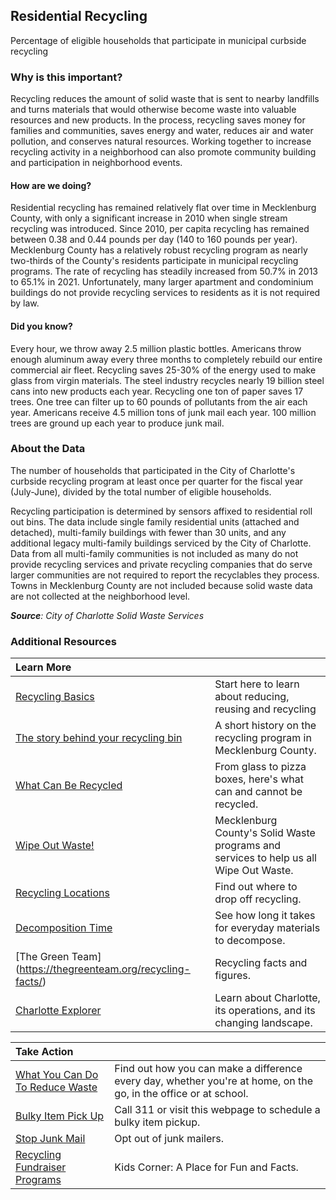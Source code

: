 ## Residential Recycling
Percentage of eligible households that participate in municipal curbside recycling

### Why is this important?
Recycling reduces the amount of solid waste that is sent to nearby landfills and turns materials that would otherwise become waste into valuable resources and new products. In the process, recycling saves money for families and communities, saves energy and water, reduces air and water pollution, and conserves natural resources. Working together to increase recycling activity in a neighborhood can also promote community building and participation in neighborhood events.

#### How are we doing?
Residential recycling has remained relatively flat over time in Mecklenburg County, with only a significant increase in 2010 when single stream recycling was introduced. Since 2010, per capita recycling has remained between 0.38 and 0.44 pounds per day (140 to 160 pounds per year). Mecklenburg County has a relatively robust recycling program as nearly two-thirds of the County's residents participate in municipal recycling programs. The rate of recycling has steadily increased from 50.7% in 2013 to 65.1% in 2021. Unfortunately, many larger apartment and condominium buildings do not provide recycling services to residents as it is not required by law.

#### Did you know?
Every hour, we throw away 2.5 million plastic bottles. Americans throw enough aluminum away every three months to completely rebuild our entire commercial air fleet. Recycling saves 25-30% of the energy used to make glass from virgin materials. The steel industry recycles nearly 19 billion steel cans into new products each year. Recycling one ton of paper saves 17 trees.  One tree can filter up to 60 pounds of pollutants from the air each year. Americans receive 4.5 million tons of junk mail each year.  100 million trees are ground up each year to produce junk mail.



### About the Data
The number of households that participated in the City of Charlotte's curbside recycling program at least once per quarter for the fiscal year (July-June), divided by the total number of eligible households.

Recycling participation is determined by sensors affixed to residential roll out bins. The data include single family residential units (attached and detached), multi-family buildings with fewer than 30 units, and any additional legacy multi-family buildings serviced by the City of Charlotte. Data from all multi-family communities is not included as many do not provide recycling services and private recycling companies that do serve larger communities are not required to report the recyclables they process. Towns in Mecklenburg County are not included because solid waste data are not collected at the neighborhood level.

_**Source**: City of Charlotte Solid Waste Services_

### Additional Resources
|Learn More |     |
|:- |:- |
|[Recycling Basics](http://www2.epa.gov/recycle)|Start here to learn about reducing, reusing and recycling
|[The story behind your recycling bin](http://ui.uncc.edu/story/charlotte-recycling-waste-reduction) | A short history on the recycling program in Mecklenburg County.
|[What Can Be Recycled](http://charlottenc.gov/SWS/ResidentServices/Pages/Recycling-Collection.aspx)|From glass to pizza boxes, here's what can and cannot be recycled.
|[Wipe Out Waste!](https://www.mecknc.gov/LUESA/SolidWaste/Wipe-Out-Waste/Pages/wipe-out-waste.aspx) | Mecklenburg County's Solid Waste programs and services to help us all Wipe Out Waste.
|[Recycling Locations](https://www.mecknc.gov/LUESA/SolidWaste/Wipe-Out-Waste/PublishingImages/Pages/wipe-out-waste/Recycling%20Locations.pdf)|Find out where to drop off recycling.
|[Decomposition Time](https://www.saveonenergy.com/material-decomposition/) |See how long it takes for everyday materials to decompose.
|[The Green Team] (https://thegreenteam.org/recycling-facts/) |Recycling facts and figures.
|[Charlotte Explorer](https://explore.charlottenc.gov/)| Learn about Charlotte, its operations, and its changing landscape.


|Take Action|     |
|:- |:- |
| [What You Can Do To Reduce Waste](https://www.epa.gov/recycle) | Find out how you can make a difference every day, whether you're at home, on the go, in the office or at school.
|[ Bulky Item Pick Up](https://servicerequest.charlottenc.gov/service/BULKITEM)|Call 311 or visit this webpage to schedule a bulky item pickup.
|[Stop Junk Mail](http://www.catalogchoice.org)|Opt out of junk mailers.
|[Recycling Fundraiser Programs](https://www.mecknc.gov/LUESA/SolidWaste/Resources/Pages/Kids-Corner.aspx) | Kids Corner: A Place for Fun and Facts.
